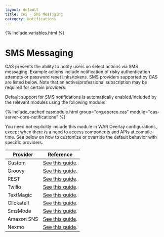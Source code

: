 ```yaml
---
layout: default 
title: CAS - SMS Messaging 
category: Notifications
---
```


{% include variables.html %}

# SMS Messaging

CAS presents the ability to notify users on select actions via SMS messaging. Example actions include notification of risky authentication
attempts or password reset links/tokens. SMS providers supported by CAS are listed below. Note that an active/professional subscription may
be required for certain providers.

Default support for SMS notifications is automatically enabled/included by the relevant modules using the following module:

{% include_cached casmodule.html group="org.apereo.cas" module="cas-server-core-notifications" %}

You need not explicitly include this module in WAR Overlay configurations, except when there is a need to access components and APIs at
compile-time. See below on how to customize or override the default behavior with specific providers.

| Provider          | Reference                                         
|-------------------|---------------------------------------------
| Custom     | [See this guide](SMS-Messaging-Configuration-Custom.html).
| Groovy     | [See this guide](SMS-Messaging-Configuration-Groovy.html).
| REST       | [See this guide](SMS-Messaging-Configuration-REST.html).
| Twilio     | [See this guide](SMS-Messaging-Configuration-Twilio.html).
| TextMagic  | [See this guide](SMS-Messaging-Configuration-TextMagic.html).
| Clickatell | [See this guide](SMS-Messaging-Configuration-Clickatell.html).
| SmsMode    | [See this guide](SMS-Messaging-Configuration-SmsMode.html).
| Amazon SNS | [See this guide](SMS-Messaging-Configuration-AmazonSNS.html).
| Nexmo      | [See this guide](SMS-Messaging-Configuration-Nexmo.html).
